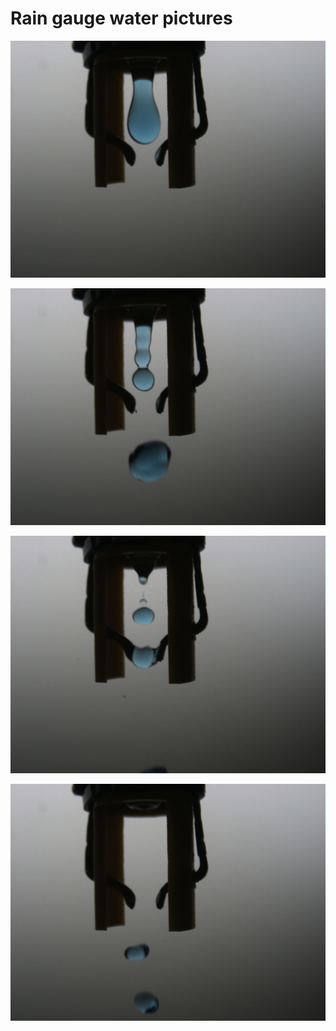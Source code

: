 # Rain gauge water pictures


<p align="center">
<img src="email1.png" alt="drawing" width="600"/>
</p>
<p align="center">
</p>


<p align="center">
<img src="email2.png" alt="drawing" width="600"/>
</p>
<p align="center">
</p>

<p align="center">
<img src="email3.png" alt="drawing" width="600"/>
</p>
<p align="center">
</p>

<p align="center">
<img src="email4.png" alt="drawing" width="600"/>
</p>
<p align="center">
</p>